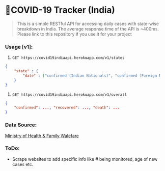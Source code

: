 # 🦠COVID-19 Tracker (India) 
> This is a simple RESTful API for accessing daily cases with state-wise breakdown in India. The average response 
> time of the API is ~400ms. Please link to this repository if you use it for your project
                                                                                                                   

### Usage [v1]:
1. `GET https://covid19indiaapi.herokuapp.com/v1/states`

```json
{
    "state" : {
        "date" : ["confirmed (Indian Nationals)", "confirmed (Foreign Nationals)", "Recovered", "Death"]
    }
}
```

1. `GET https://covid19indiaapi.herokuapp.com/v1/overall`

```json
{
    "confirmed": ..., "recovered": ..., "death": ...
}
```

### Data Source:
[Ministry of Health & Family Walefare](https://www.mohfw.gov.in/)

### ToDo:
- Scrape websites to add specific info like # being monitored, age of new cases etc.